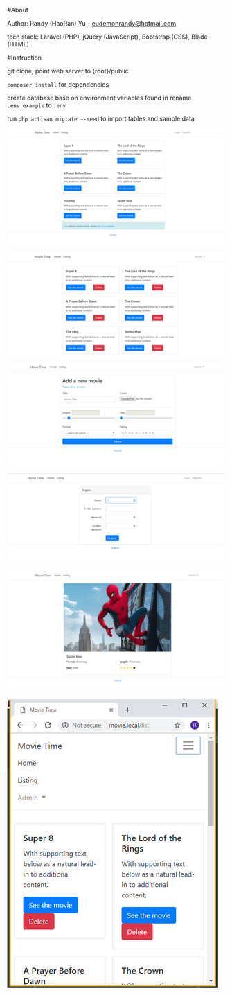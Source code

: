 #About

Author: Randy (HaoRan) Yu - eudemonrandy@hotmail.com

tech stack: Laravel (PHP), jQuery (JavaScript), Bootstrap (CSS), Blade (HTML)

#Instruction

git clone, point web server to {root}/public

`composer install` for dependencies

create database base on environment variables found in rename `.env.example` to `.env`

run `php artisan migrate --seed` to import tables and sample data

![screenshot](https://raw.githubusercontent.com/Eudemon/movie_portal/master/screenshot/11.PNG)

![screenshot](https://raw.githubusercontent.com/Eudemon/movie_portal/master/screenshot/22.PNG)

![screenshot](https://raw.githubusercontent.com/Eudemon/movie_portal/master/screenshot/33.PNG)

![screenshot](https://raw.githubusercontent.com/Eudemon/movie_portal/master/screenshot/44.PNG)

![screenshot](https://raw.githubusercontent.com/Eudemon/movie_portal/master/screenshot/55.PNG)

![screenshot](https://raw.githubusercontent.com/Eudemon/movie_portal/master/screenshot/66.PNG)
